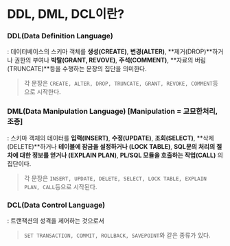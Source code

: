 # DDL, DML, DCL이란?

### DDL(Data Definition Language)
: 데이터베이스의 스키마 객체를 **생성(CREATE)**, **변경(ALTER)**, **제거(DROP)**하거나 권한의 부여나
**박탈(GRANT, REVOVE)**, **주석(COMMENT)**, **자료의 버림(TRUNCATE)**등을 수행하는 문장의 집단을 의미한다.  
> 각 문장은 `CREATE, ALTER, DROP, TRUNCATE, GRANT, REVOKE, COMMENT`등으로 시작한다.

### DML(Data Manipulation Language)  [Manipulation = 교묘한처리, 조종]
: 스키마 객체의 데이터를 **입력(INSERT)**, **수정(UPDATE)**, **조회(SELECT)**, **삭제(DELETE)**하거나 **테이블에 잠금을 설정하거나 (LOCK TABLE)**, **SQL문의 처리의 절차에 대한 정보를 얻거나 (EXPLAIN PLAN)**, **PL/SQL 모듈을 호출하는 작업(CALL)** 의 집단이다.  
> 각 문장은 `INSERT, UPDATE, DELETE, SELECT, LOCK TABLE, EXPLAIN PLAN, CALL`등으로 시작된다.

### DCL(Data Control Language)
: 트랜잭션의 성격을 제어하는 것으로서 
> `SET TRANSACTION, COMMIT, ROLLBACK, SAVEPOINT`와 같은 종류가 있다.
